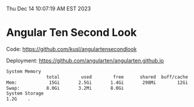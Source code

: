 Thu Dec 14 10:07:19 AM EST 2023

# Angular Ten Second Look

Code: https://github.com/kusl/angulartensecondlook

Deployment: https://github.com/angularten/angularten.github.io

```bash
System Memory
               total        used        free      shared  buff/cache   available
Mem:            15Gi       2.5Gi       1.4Gi       298Mi        12Gi        12Gi
Swap:          8.0Gi       3.2Mi       8.0Gi
System Storage
1.2G	.
```
```bash

